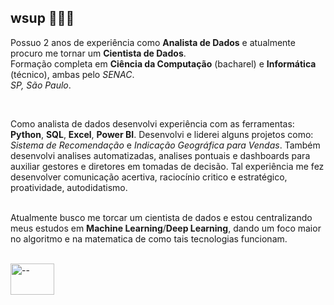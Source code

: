 ## wsup 🦹🏽‍♀️

Possuo 2 anos de experiência como **Analista de Dados** e atualmente procuro me tornar um **Cientista de Dados**.<br>
Formação completa em **Ciência da Computação** (bacharel) e **Informática** (técnico), ambas pelo *SENAC*.<br>
*SP, São Paulo*.<br>

<br>

Como analista de dados desenvolvi experiência com as ferramentas: **Python**, **SQL**, **Excel**, **Power BI**. Desenvolvi e liderei alguns projetos como: *Sistema de Recomendação* e *Indicação Geográfica para Vendas*. Também desenvolvi analises automatizadas, analises pontuais e dashboards para auxiliar gestores e diretores em tomadas de decisão. Tal experiência me fez desenvolver comunicação acertiva, raciocínio critico e estratégico, proatividade, autodidatismo.<br><br>

Atualmente busco me torcar um cientista de dados e estou centralizando meus estudos em **Machine Learning**/**Deep Learning**, dando um foco maior no algoritmo e na matematica de como tais tecnologias funcionam.<br><br>

<a href="https://www.linkedin.com/in/richard-jorge-santino-a094b921b/" target="_blank"><img align="center" alt="--" height="50" width="70" src="https://cdn.jsdelivr.net/gh/devicons/devicon/icons/linkedin/linkedin-original.svg" target="_blank"></a>     

